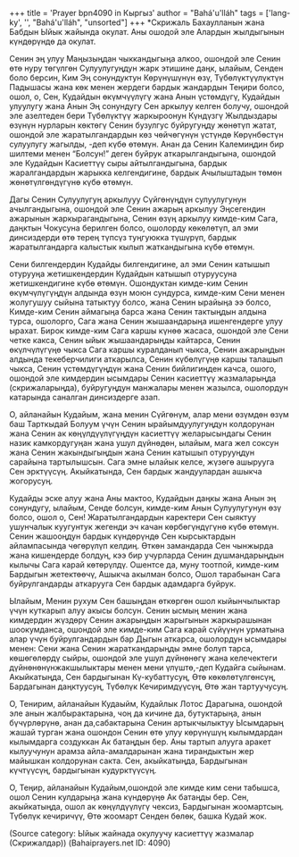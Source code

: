 +++
title = 'Prayer bpn4090 in Кыргыз'
author = "Bahá'u'lláh"
tags = ['lang-ky', '', "Bahá'u'lláh", "unsorted"]
+++
*Скрижаль Бахаулланын жана Бабдын Ыйык жайында окулат. Аны ошодой эле Алардын жылдыгынын күндөрүндө да окулат.

Сенин эң улуу Маңызыңдан чыккандыгыңа алкоо, ошондой эле Сенин өтө нуру төгүлгөн Сулуулугуңдун жарк этишине даңк, ылайым, Сенден боло берсин, Ким Эң сонундуктун Көрүнүшүнүн өзү, Түбөлүктүүлүктүн Падышасы жана көк менен жердеги бардык жандардын Теңири болсо, ошол, о, Сен, Кудайдын өкүмчүүлүгү жана Анын үстөмдүгү, Кудайдын улуулугу жана Анын Эң сонундугу Сен аркылуу келген болучу, ошондой эле азелтеден бери Түбөлүктүү жаркыроонун Күндүзгү Жылдыздары өзүнүн нурларын көктөгү Сенин бузулгус буйругуңду жөнөтүп жатат, ошондой эле жаратылгандардын көз чөйчөгүнүн үстүндө Көрүнбөстүн сулуулугу жагылды, -деп күбө өтөмүн. Анан да Сенин Калемиңдин бир шилтеми менен “Болсун!” деген буйрук аткарылгандыгына, ошондой эле Кудайдын Касиеттүү сыры айтылгандыгына, бардык жаралгандардын жарыкка келгендигине, бардык Ачылыштадын төмөн жөнөтүлгөндүгүнө күбө өтөмүн.

Дагы Сенин Сулуулугуң аркылууу Сүйгөнүңдүн сулуулугунун ачылгандыгына, ошондой эле Сенин ажарың аркылуу Эңсегендин ажарынын жаркырагандыгына, Сенин өзүң аркылуу кимде-ким Сага, даңктын Чокусуна берилген болсо, ошолорду көкөлөтүп, ал эми динсиздерди өтө терең түпсүз туңгуюкка түшүрүп, бардык жаратылгандарга калыстык кылып жаткандыгына күбө өтөмүн.

Сени билгендердин Кудайды билгендигине, ал эми Сенин катышып отурууңа жетишкендердин Кудайдын катышып отуруусуна жетишкендигине күбө өтөмүн. Ошондуктан кимде-ким Сенин өкүмчүлүгүңдүн алдында өзүн моюн сундурса, кимде-ким Сени менен жолугушуу сыйына татыктуу болсо, жана Сенин ырайыңа ээ болсо, Кимде-ким Сенин аймагыңа барса жана Сенин тактыңдын алдына турса, ошолорго, Сага жана Сенин жышаандарыңа ишенгендерге улуу ырахат. Бирок кимде-ким Сага каршы күнөө жасаса, ошондой эле Сени четке какса, Сенин ыйык жышаандарыңды кайтарса, Сенин өкүлчүлүгүңө чыкса Сага каршы куралданып чыкса, Сенин ажарыңдын алдында текеберчилиги аткарылса, Сенин күбөлүгүңө каршы талашып чыкса, Сенин үстөмдүгүңдүн жана Сенин бийлигиңден качса, ошого, ошондой эле кимдердин ысымдары Сенин касиеттүү жазмаларыңда (скрижаларыңда), буйругуңдун манжалары менен жазылса, ошолордун катарында саналган динсиздерге азап.

О, айланайын Кудайым, жана менин Сүйгөнүм, алар мени өзүмдөн өзүм баш Тарткыдай Болуум үчүн Сенин ырайымдуулугуңдун колдорунан жана Сенин ак көңүлдүүлүгүңдүн касиеттүү желарысындагы Сенин назик камкордугуңан жана ушул дүйнөдөн, ылайым, мага жел соксун жана Сенин жакындыгыңдын жана Сенин катышып отурууңдун сарайына тартылышсын. Сага эмне ылайык келсе, жүзөгө ашырууга Сен эрктүүсүң. Акыйкатында, Сен бардык жандуулардан ашыкча жогорусуң.

Кудайды эске алуу жана Аны мактоо, Кудайдын даңкы жана Анын эң сонундугу, ылайым, Сенде болсун, кимде-ким Анын Сулуулугунун өзү болсо, ошол о, Сен! Жаратылгандардын каректери Сен сыяктуу ушунчалык куугунтук жегенди эч качан көрбөгүндүгүнө күбө өтөмүн. Сенин жашооңдун бардык күндөрүндө Сен кырсыктардын айлампасында чөгөрүлүп келдиң. Өткөн замандарда Сен чынжырда жана кишендерде болдуң, кээ бир учурларда Сенин душмандарыңдын кылычы Сага карай көтөрүлдү. Ошентсе да, муну тоотпой, кимде-ким Бардыгын жетектөөчү, Ашыкча акылман болсо, Ошол тарабынан Сага буйрулгандарды аткарууга Сен бардык адамдарга буйрук.

Ылайым, Менин рухум Сен башыңдан өткөргөн ошол кыйынчылыктар үчүн куткарып алуу акысы болсун. Сенин ысмың менин жана кимдердин жүздөрү Сенин ажарыңдын жарыгынын жаркырашынан шоокумданса, ошондой эле кимде-ким Сага карай сүйүүнүн урматына алар үчүн буйрулгандардын бар Дыгын аткарса, ошолордун ысымдары менен: Сени жана Сенин жараткандарыңды эмне болуп тарса, көшөгөлөрдү сыйры, ошондой эле ушул дүйнөнөгү жана келечектеги дүйнөнөнүнжакшылыктары менен мени үлүштө,-деп Кудайга сыйынам. Акыйкатыңда, Сен бардыгынан Кү-кубаттусуң, Өтө көкөлөтүлгөнсүң, Бардагынан даңктуусуң, Түбөлүк Кечиримдүүсүң, Өтө жан тартуучусуң.

О, Тенирим, айланайын Кудаыйм, Кудайлык Лотос Дарагына, ошондой эле анын жалбырактарына, чоң да кичине да, бутуктарыңа, анын бүчүрлөрүнө, анан да,сабактарына Сенин артыкчылыктуу Ысымдарың жашай турган жана ошондон Сенин өтө улуу көрүнүшүң кылымдардан кылымдарга создуккан Ак батаңдын бер. Аны тартып алууга аракет кылуучунун арамза айла-амалдарынан жана тирандыктын жер майышкан колдорунан сакта. Сен, акыйкатыңда, Бардыгынан күчтүүсүң, бардыгынан кудурктүүсүң.

О, Теңир, айланайын Кудайым,ошондой эле кимде ким сени табышса, ошол Сенин кулдарыңа жана күндөрүңө Ак батаңды бер. Сен, акыйкатыңда, ошол ак көңүлдүүлүгү чексиз, Бардыгынан жоомартсың. Түбөлүк кечиричүү, Өтө жоомарт Сенден бөлөк, башка Кудай жок.

(Source category: Ыйык жайнада окулуучу касиеттүү жазмалар (Скрижалдар))
(Bahaiprayers.net ID: 4090)
